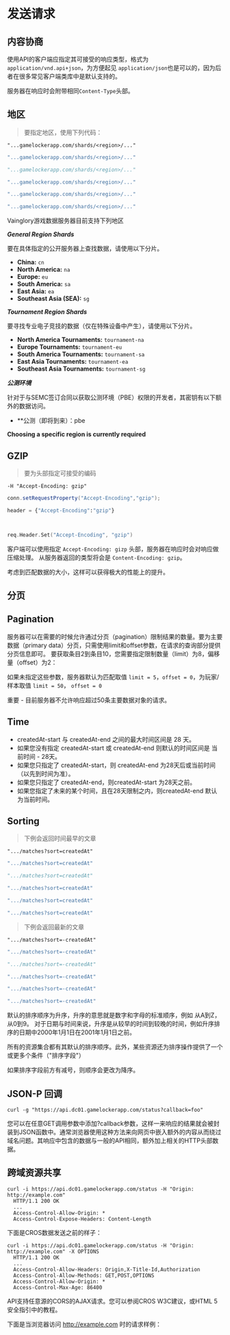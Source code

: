 # 发送请求

## 内容协商

使用API的客户端应指定其可接受的响应类型，格式为`application/vnd.api+json`，为方便起见
`application/json`也是可以的，因为后者在很多常见客户端类库中是默认支持的。

服务器在响应时会附带相同`Content-Type`头部。

## 地区

> 要指定地区，使用下列代码：

```shell
"...gamelockerapp.com/shards/<region>/..."
```
```java
"...gamelockerapp.com/shards/<region>/..."
```
```python
"...gamelockerapp.com/shards/<region>/..."
```
```ruby
"...gamelockerapp.com/shards/<region>/..."
```
```javascript
"...gamelockerapp.com/shards/<region>/..."
```
```go
"...gamelockerapp.com/shards/<region>/..."
```

Vainglory游戏数据服务器目前支持下列地区


***General Region Shards***

要在具体指定的公开服务器上查找数据，请使用以下分片。

* **China:** ```cn```
* **North America:** ```na```
* **Europe:** ```eu```
* **South America:** ```sa```
* **East Asia:** ```ea```
* **Southeast Asia (SEA):** ```sg```

***Tournament Region Shards***

要寻找专业电子竞技的数据（仅在特殊设备中产生），请使用以下分片。

* **North America Tournaments:** ```tournament-na```
* **Europe Tournaments:** ```tournament-eu```
* **South America Tournaments:** ```tournament-sa```
* **East Asia Tournaments:** ```tournament-ea```
* **Southeast Asia Tournaments:** ```tournament-sg```

***公测环境***

针对于与SEMC签订合同以获取公测环境（PBE）权限的开发者，其密钥有以下额外的数据访问。

* **公测（即将到来）：pbe

**Choosing a specific region is currently required**
## GZIP

> 要为头部指定可接受的编码

```shell
-H "Accept-Encoding: gzip"
```
```java
conn.setRequestProperty("Accept-Encoding","gzip");

```
```python
header = {"Accept-Encoding":"gzip"}
```
```ruby
```
```javascript
```
```go
req.Header.Set("Accept-Encoding", "gzip")
```

客户端可以使用指定 `Accept-Encoding: gizp` 头部，服务器在响应时会对响应做压缩处理。
从服务器返回的类型将会是 `Content-Encoding: gzip`。

考虑到匹配数据的大小，这样可以获得极大的性能上的提升。

## 分页

## Pagination

服务器可以在需要的时候允许通过分页（pagination）限制结果的数量。要为主要数据（primary data）分页，只需使用limit和offset参数，在请求的查询部分提供分页信息即可。
要获取条目2到条目10，您需要指定限制数量（limit）为8，偏移量（offset）为2：

如果未指定这些参数，服务器默认为匹配取值 `limit = 5`，`offset = 0`，为玩家/样本取值 `limit = 50`， `offset = 0`

<aside class="warning">
重要 - 目前服务器不允许响应超过50条主要数据对象的请求。
</aside>

## Time

* createdAt-start 与 createdAt-end 之间的最大时间区间是 28 天。
* 如果您没有指定 createdAt-start 或 createdAt-end 则默认的时间区间是 当前时间 - 28天。
* 如果您只指定了 createdAt-start，则 createdAt-end 为28天后或当前时间（以先到时间为准）。
* 如果您只指定了 createdAt-end，则createdAt-start 为28天之前。
* 如果您指定了未来的某个时间，且在28天限制之内，则createdAt-end 默认为当前时间。

## Sorting

>下例会返回时间最早的文章

```shell
".../matches?sort=createdAt"
```
```java
".../matches?sort=createdAt"
```
```python
".../matches?sort=createdAt"
```
```ruby
".../matches?sort=createdAt"
```
```javascript
".../matches?sort=createdAt"
```
```go
".../matches?sort=createdAt"
```

>下例会返回最新的文章

```shell
".../matches?sort=-createdAt"
```
```java
".../matches?sort=-createdAt"
```
```python
".../matches?sort=-createdAt"
```
```ruby
".../matches?sort=-createdAt"
```
```javascript
".../matches?sort=-createdAt"
```
```go
".../matches?sort=-createdAt"
```

默认的排序顺序为升序，升序的意思就是数字和字母的标准顺序，例如 从A到Z，从0到9。
对于日期与时间来说，升序是从较早的时间到较晚的时间，例如升序排序的日期中2000年1月1日在2001年1月1日之前。

所有的资源集合都有其默认的排序顺序。此外，某些资源还为排序操作提供了一个或更多个条件（"排序字段"）

如果排序字段前方有减号，则顺序会更改为降序。

## JSON-P 回调

```shell
curl -g "https://api.dc01.gamelockerapp.com/status?callback=foo"
```

您可以在任意GET调用参数中添加?callback参数，这样一来响应的结果就会被封装到JSON函数中。通常浏览器使用这种方法来向网页中嵌入额外的内容从而绕过域名问题。其响应中包含的数据与一般的API相同，额外加上相关的HTTP头部数据。


## 跨域资源共享

```shell
curl -i https://api.dc01.gamelockerapp.com/status -H "Origin: http://example.com"
  HTTP/1.1 200 OK
  ...
  Access-Control-Allow-Origin: *
  Access-Control-Expose-Headers: Content-Length
```

下面是CROS数据发送之前的样子：

```shell
curl -i https://api.dc01.gamelockerapp.com/status -H "Origin: http://example.com" -X OPTIONS
  HTTP/1.1 200 OK
  ...
  Access-Control-Allow-Headers: Origin,X-Title-Id,Authorization
  Access-Control-Allow-Methods: GET,POST,OPTIONS
  Access-Control-Allow-Origin: *
  Access-Control-Max-Age: 86400
```

API支持任意源的CORS的AJAX请求。您可以参阅CROS W3C建议，或HTML 5 安全指引中的教程。

下面是当浏览器访问 http://example.com 时的请求样例：
